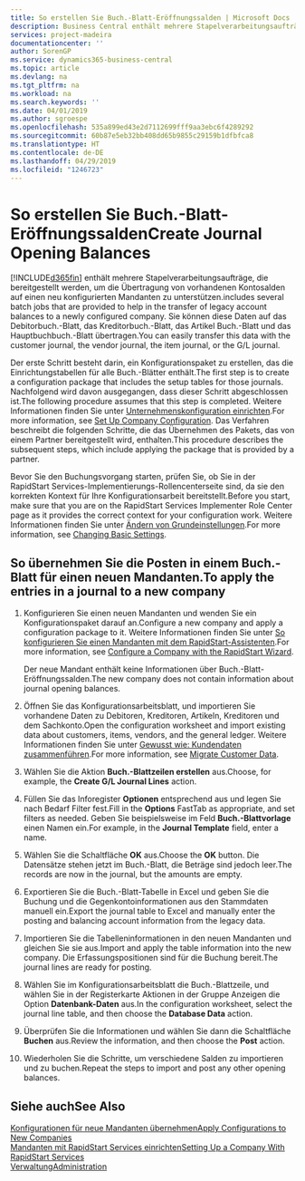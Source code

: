 ```yaml
---
title: So erstellen Sie Buch.-Blatt-Eröffnungssalden | Microsoft Docs
description: Business Central enthält mehrere Stapelverarbeitungsaufträge, die bereitgestellt werden, um die Übertragung von vorhandenen Kontosalden auf einen neu konfigurierten Mandanten zu unterstützen. Sie können diese Daten mithilfe von Buch.-Blatt-Buchungen einfach übertragen.
services: project-madeira
documentationcenter: ''
author: SorenGP
ms.service: dynamics365-business-central
ms.topic: article
ms.devlang: na
ms.tgt_pltfrm: na
ms.workload: na
ms.search.keywords: ''
ms.date: 04/01/2019
ms.author: sgroespe
ms.openlocfilehash: 535a899ed43e2d7112699fff9aa3ebc6f4289292
ms.sourcegitcommit: 60b87e5eb32bb408dd65b9855c29159b1dfbfca8
ms.translationtype: HT
ms.contentlocale: de-DE
ms.lasthandoff: 04/29/2019
ms.locfileid: "1246723"
---
```

# <a name="create-journal-opening-balances"></a><span data-ttu-id="74499-104">So erstellen Sie Buch.-Blatt-Eröffnungssalden</span><span class="sxs-lookup"><span data-stu-id="74499-104">Create Journal Opening Balances</span></span>
[!INCLUDE[d365fin](includes/d365fin_md.md)] <span data-ttu-id="74499-105">enthält mehrere Stapelverarbeitungsaufträge, die bereitgestellt werden, um die Übertragung von vorhandenen Kontosalden auf einen neu konfigurierten Mandanten zu unterstützen.</span><span class="sxs-lookup"><span data-stu-id="74499-105">includes several batch jobs that are provided to help in the transfer of legacy account balances to a newly configured company.</span></span> <span data-ttu-id="74499-106">Sie können diese Daten auf das Debitorbuch.-Blatt, das Kreditorbuch.-Blatt, das Artikel Buch.-Blatt und das Hauptbuchbuch.-Blatt übertragen.</span><span class="sxs-lookup"><span data-stu-id="74499-106">You can easily transfer this data with the customer journal, the vendor journal, the item journal, or the G/L journal.</span></span>

<span data-ttu-id="74499-107">Der erste Schritt besteht darin, ein Konfigurationspaket zu erstellen, das die Einrichtungstabellen für alle Buch.-Blätter enthält.</span><span class="sxs-lookup"><span data-stu-id="74499-107">The first step is to create a configuration package that includes the setup tables for those journals.</span></span> <span data-ttu-id="74499-108">Nachfolgend wird davon ausgegangen, dass dieser Schritt abgeschlossen ist.</span><span class="sxs-lookup"><span data-stu-id="74499-108">The following procedure assumes that this step is completed.</span></span> <span data-ttu-id="74499-109">Weitere Informationen finden Sie unter [Unternehmenskonfiguration einrichten](admin-set-up-company-configuration.md).</span><span class="sxs-lookup"><span data-stu-id="74499-109">For more information, see [Set Up Company Configuration](admin-set-up-company-configuration.md).</span></span> <span data-ttu-id="74499-110">Das Verfahren beschreibt die folgenden Schritte, die das Übernehmen des Pakets, das von einem Partner bereitgestellt wird, enthalten.</span><span class="sxs-lookup"><span data-stu-id="74499-110">This procedure describes the subsequent steps, which include applying the package that is provided by a partner.</span></span>  

<span data-ttu-id="74499-111">Bevor Sie den Buchungsvorgang starten, prüfen Sie, ob Sie in der RapidStart Services-Implementierungs-Rollencenterseite sind, da sie den korrekten Kontext für Ihre Konfigurationsarbeit bereitstellt.</span><span class="sxs-lookup"><span data-stu-id="74499-111">Before you start, make sure that you are on the RapidStart Services Implementer Role Center page as it provides the correct context for your configuration work.</span></span> <span data-ttu-id="74499-112">Weitere Informationen finden Sie unter [Ändern von Grundeinstellungen](ui-change-basic-settings.md).</span><span class="sxs-lookup"><span data-stu-id="74499-112">For more information, see [Changing Basic Settings](ui-change-basic-settings.md).</span></span>

## <a name="to-apply-the-entries-in-a-journal-to-a-new-company"></a><span data-ttu-id="74499-113">So übernehmen Sie die Posten in einem Buch.-Blatt für einen neuen Mandanten.</span><span class="sxs-lookup"><span data-stu-id="74499-113">To apply the entries in a journal to a new company</span></span>  
1. <span data-ttu-id="74499-114">Konfigurieren Sie einen neuen Mandanten und wenden Sie ein Konfigurationspaket darauf an.</span><span class="sxs-lookup"><span data-stu-id="74499-114">Configure a new company and apply a configuration package to it.</span></span> <span data-ttu-id="74499-115">Weitere Informationen finden Sie unter [So konfigurieren Sie einen Mandanten mit dem RapidStart-Assistenten](admin-how-to-configure-a-company-with-the-rapidstart-wizard.md).</span><span class="sxs-lookup"><span data-stu-id="74499-115">For more information, see [Configure a Company with the RapidStart Wizard](admin-how-to-configure-a-company-with-the-rapidstart-wizard.md).</span></span>  

    <span data-ttu-id="74499-116">Der neue Mandant enthält keine Informationen über Buch.-Blatt-Eröffnungssalden.</span><span class="sxs-lookup"><span data-stu-id="74499-116">The new company does not contain information about journal opening balances.</span></span>  

2. <span data-ttu-id="74499-117">Öffnen Sie das Konfigurationsarbeitsblatt, und importieren Sie vorhandene Daten zu Debitoren, Kreditoren, Artikeln, Kreditoren und dem Sachkonto.</span><span class="sxs-lookup"><span data-stu-id="74499-117">Open the configuration worksheet and import existing data about customers, items, vendors, and the general ledger.</span></span> <span data-ttu-id="74499-118">Weitere Informationen finden Sie unter [Gewusst wie: Kundendaten zusammenführen](admin-migrate-customer-data.md).</span><span class="sxs-lookup"><span data-stu-id="74499-118">For more information, see [Migrate Customer Data](admin-migrate-customer-data.md).</span></span>  
3. <span data-ttu-id="74499-119">Wählen Sie die Aktion **Buch.-Blattzeilen erstellen** aus.</span><span class="sxs-lookup"><span data-stu-id="74499-119">Choose, for example, the **Create G/L Journal Lines** action.</span></span>  
4. <span data-ttu-id="74499-120">Füllen Sie das Inforegister **Optionen** entsprechend aus und legen Sie nach Bedarf Filter fest.</span><span class="sxs-lookup"><span data-stu-id="74499-120">Fill in the **Options** FastTab as appropriate, and set filters as needed.</span></span> <span data-ttu-id="74499-121">Geben Sie beispielsweise im Feld **Buch.-Blattvorlage** einen Namen ein.</span><span class="sxs-lookup"><span data-stu-id="74499-121">For example, in the **Journal Template** field, enter a name.</span></span>  
5. <span data-ttu-id="74499-122">Wählen Sie die Schaltfläche **OK** aus.</span><span class="sxs-lookup"><span data-stu-id="74499-122">Choose the **OK** button.</span></span> <span data-ttu-id="74499-123">Die Datensätze stehen jetzt im Buch.-Blatt, die Beträge sind jedoch leer.</span><span class="sxs-lookup"><span data-stu-id="74499-123">The records are now in the journal, but the amounts are empty.</span></span>  
6. <span data-ttu-id="74499-124">Exportieren Sie die Buch.-Blatt-Tabelle in Excel und geben Sie die Buchung und die Gegenkontoinformationen aus den Stammdaten manuell ein.</span><span class="sxs-lookup"><span data-stu-id="74499-124">Export the journal table to Excel and manually enter the posting and balancing account information from the legacy data.</span></span>
7. <span data-ttu-id="74499-125">Importieren Sie die Tabelleninformationen in den neuen Mandanten und gleichen Sie sie aus.</span><span class="sxs-lookup"><span data-stu-id="74499-125">Import and apply the table information into the new company.</span></span> <span data-ttu-id="74499-126">Die Erfassungspositionen sind für die Buchung bereit.</span><span class="sxs-lookup"><span data-stu-id="74499-126">The journal lines are ready for posting.</span></span>  
8. <span data-ttu-id="74499-127">Wählen Sie im Konfigurationsarbeitsblatt die Buch.-Blattzeile, und wählen Sie in der Registerkarte Aktionen in der Gruppe Anzeigen die Option **Datenbank-Daten** aus.</span><span class="sxs-lookup"><span data-stu-id="74499-127">In the configuration worksheet, select the journal line table, and then choose the **Database Data** action.</span></span>  
9. <span data-ttu-id="74499-128">Überprüfen Sie die Informationen und wählen Sie dann die Schaltfläche **Buchen** aus.</span><span class="sxs-lookup"><span data-stu-id="74499-128">Review the information, and then choose the **Post** action.</span></span>  
10. <span data-ttu-id="74499-129">Wiederholen Sie die Schritte, um verschiedene Salden zu importieren und zu buchen.</span><span class="sxs-lookup"><span data-stu-id="74499-129">Repeat the steps to import and post any other opening balances.</span></span>  

## <a name="see-also"></a><span data-ttu-id="74499-130">Siehe auch</span><span class="sxs-lookup"><span data-stu-id="74499-130">See Also</span></span>  
[<span data-ttu-id="74499-131">Konfigurationen für neue Mandanten übernehmen</span><span class="sxs-lookup"><span data-stu-id="74499-131">Apply Configurations to New Companies</span></span>](admin-apply-configuration-to-new-companies.md)  
[<span data-ttu-id="74499-132">Mandanten mit RapidStart Services einrichten</span><span class="sxs-lookup"><span data-stu-id="74499-132">Setting Up a Company With RapidStart Services</span></span>](admin-set-up-a-company-with-rapidstart.md)  
[<span data-ttu-id="74499-133">Verwaltung</span><span class="sxs-lookup"><span data-stu-id="74499-133">Administration</span></span>](admin-setup-and-administration.md)
